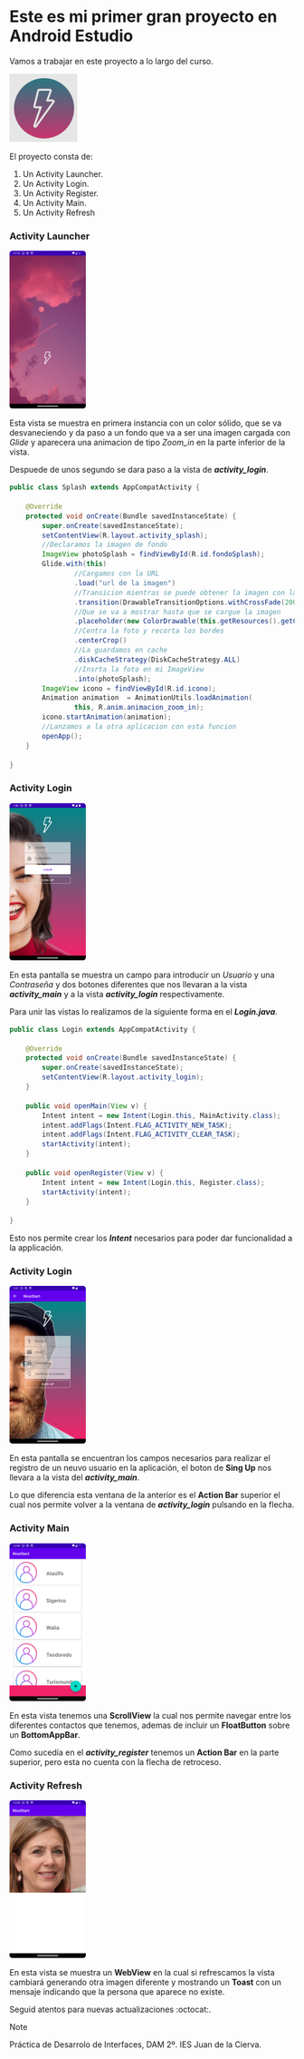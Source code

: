 # Este es mi primer gran proyecto en Android Estudio

Vamos a trabajar en este proyecto a lo largo del curso.

![Logo de la app](img\icono.jpg)

El proyecto consta de:
1. Un Activity Launcher.
2. Un Activity Login.
3. Un Activity Register.
4. Un Activity Main.
5. Un Activity Refresh

### Activity Launcher

![Captura del Launcher](img/inicioApp.png)

Esta vista se muestra en primera instancia con un color sólido, que se va desvaneciendo y da paso a un fondo que va a ser una imagen cargada con *Glide* y aparecera una animacion de tipo *Zoom_in* en la parte inferior de la vista.

Despuede de unos segundo se dara paso a la vista de ***activity_login***.

```JAVA
public class Splash extends AppCompatActivity {

    @Override
    protected void onCreate(Bundle savedInstanceState) {
        super.onCreate(savedInstanceState);
        setContentView(R.layout.activity_splash);
        //Declaramos la imagen de fondo
        ImageView photoSplash = findViewById(R.id.fondoSplash);
        Glide.with(this)
                //Cargamos con la URL
                .load("url de la imagen")
                //Transicion mientras se puede obtener la imagen con la URL
                .transition(DrawableTransitionOptions.withCrossFade(2000))
                //Que se va a mostrar hasta que se cargue la imagen
                .placeholder(new ColorDrawable(this.getResources().getColor(R.color.fucsia_200)))
                //Centra la foto y recorta los bordes
                .centerCrop()
                //La guardamos en cache
                .diskCacheStrategy(DiskCacheStrategy.ALL)
                //Insrta la foto en mi ImageView
                .into(photoSplash);
        ImageView icono = findViewById(R.id.icono);
        Animation animation  = AnimationUtils.loadAnimation(
                this, R.anim.animacion_zoom_in);
        icono.startAnimation(animation);
        //Lanzamos a la otra aplicacion con esta funcion
        openApp();
    }
    
}
```

### Activity Login
![Captura del Login](img/Screenshot_20231106_140053.png)

En esta pantalla se muestra un campo para introducir un *Usuario* y una *Contraseña* y dos botones diferentes que nos llevaran a la vista ***activity_main*** y a la vista ***activity_login*** respectivamente.

Para unir las vistas lo realizamos de la siguiente forma en el ***Login.java***.
```JAVA
public class Login extends AppCompatActivity {

    @Override
    protected void onCreate(Bundle savedInstanceState) {
        super.onCreate(savedInstanceState);
        setContentView(R.layout.activity_login);
    }

    public void openMain(View v) {
        Intent intent = new Intent(Login.this, MainActivity.class);
        intent.addFlags(Intent.FLAG_ACTIVITY_NEW_TASK);
        intent.addFlags(Intent.FLAG_ACTIVITY_CLEAR_TASK);
        startActivity(intent);
    }

    public void openRegister(View v) {
        Intent intent = new Intent(Login.this, Register.class);
        startActivity(intent);
    }

}
```
Esto nos permite crear los ***Intent*** necesarios para poder dar funcionalidad a la applicación.

### Activity Login

![Captura del Register](img/Screenshot_20231106_140108.png)

En esta pantalla se encuentran los campos necesarios para realizar el registro de un neuvo usuario en la aplicación, el boton de **Sing Up** nos llevara a la vista del ***activity_main***.

Lo que diferencia esta ventana de la anterior es el **Action Bar** superior el cual nos permite volver a la ventana de ***activity_login*** pulsando en la flecha.

### Activity Main

![Captura del Main Activity](img/nuevoMain.png)

En esta vista tenemos una **ScrollView** la cual nos permite navegar entre los diferentes contactos que tenemos, ademas de incluir un **FloatButton** sobre un **BottomAppBar**.

Como sucedía en el ***activity_register*** tenemos un **Action Bar** en la parte superior, pero esta no cuenta con la flecha de retroceso.

### Activity Refresh

![Captura del Main Refresh](img/noPeople.png)

En esta vista se muestra un **WebView** en la cual si refrescamos la vista cambiará generando otra imagen diferente y mostrando un **Toast** con un mensaje indicando que la persona que aparece no existe.

Seguid atentos para nuevas actualizaciones :octocat:.

> [!NOTE]
> Práctica de Desarrolo de Interfaces, DAM 2º. IES Juan de la Cierva.
